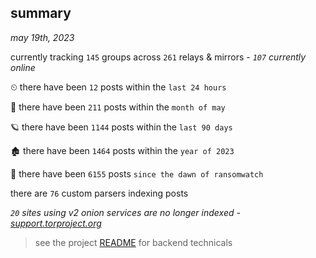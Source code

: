 
## summary
_may 19th, 2023_

currently tracking `145` groups across `261` relays & mirrors - _`107` currently online_

⏲ there have been `12` posts within the `last 24 hours`

🦈 there have been `211` posts within the `month of may`

🪐 there have been `1144` posts within the `last 90 days`

🏚 there have been `1464` posts within the `year of 2023`

🦕 there have been `6155` posts `since the dawn of ransomwatch`

there are `76` custom parsers indexing posts

_`20` sites using v2 onion services are no longer indexed - [support.torproject.org](https://support.torproject.org/onionservices/v2-deprecation/)_

> see the project [README](https://github.com/joshhighet/ransomwatch#ransomwatch--) for backend technicals
